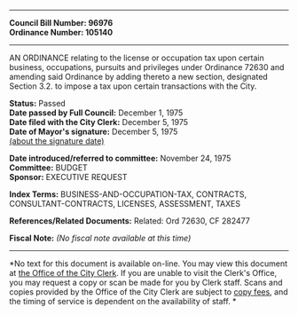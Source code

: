 * * * * *  
  
**Council Bill Number: [](#h0)[](#h2)96976**   
**Ordinance Number: 105140**  
  
* * * * *  
  
AN ORDINANCE relating to the license or occupation tax upon certain business, occupations, pursuits and privileges under Ordinance 72630 and amending said Ordinance by adding thereto a new section, designated Section 3.2. to impose a tax upon certain transactions with the City.  
  
**Status:** Passed   
**Date passed by Full Council:** December 1, 1975   
**Date filed with the City Clerk:** December 5, 1975   
**Date of Mayor's signature:** December 5, 1975   
[(about the signature date)](/~public/approvaldate.htm)   
  
  
**Date introduced/referred to committee:** November 24, 1975   
**Committee:** BUDGET   
**Sponsor:** EXECUTIVE REQUEST   
  
**Index Terms:** BUSINESS-AND-OCCUPATION-TAX, CONTRACTS, CONSULTANT-CONTRACTS, LICENSES, ASSESSMENT, TAXES  
  
**References/Related Documents:** Related: Ord 72630, CF 282477  
  
**Fiscal Note:** *(No fiscal note available at this time)*  
  
* * * * *  
  
*No text for this document is available on-line. You may view this document at [the Office of the City Clerk](http://www.seattle.gov/leg/clerk/contactUs.htm). If you are unable to visit the Clerk's Office, you may request a copy or scan be made for you by Clerk staff. Scans and copies provided by the Office of the City Clerk are subject to [copy fees](http://clerk.seattle.gov/~public/clerkfees.htm), and the timing of service is dependent on the availability of staff. *  
  
  
